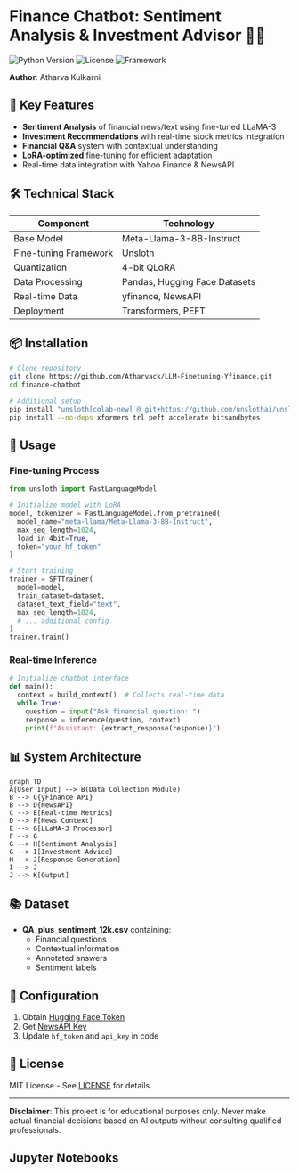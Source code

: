 
# Finance Chatbot: Sentiment Analysis & Investment Advisor 💼🤖

![Python Version](https://img.shields.io/badge/Python-3.10%2B-blue)
![License](https://img.shields.io/badge/License-MIT-green)
![Framework](https://img.shields.io/badge/Framework-Unsloth-important)

**Author**: Atharva Kulkarni

## 🌟 Key Features
- **Sentiment Analysis** of financial news/text using fine-tuned LLaMA-3
- **Investment Recommendations** with real-time stock metrics integration
- **Financial Q&A** system with contextual understanding
- **LoRA-optimized** fine-tuning for efficient adaptation
- Real-time data integration with Yahoo Finance & NewsAPI

## 🛠 Technical Stack
| Component               | Technology                          |
|-------------------------|-------------------------------------|
| Base Model              | Meta-Llama-3-8B-Instruct            |
| Fine-tuning Framework   | Unsloth                             |
| Quantization            | 4-bit QLoRA                         |
| Data Processing         | Pandas, Hugging Face Datasets       |
| Real-time Data          | yfinance, NewsAPI                   |
| Deployment              | Transformers, PEFT                  |

## 📦 Installation
```bash
# Clone repository
git clone https://github.com/Atharvack/LLM-Finetuning-Yfinance.git
cd finance-chatbot

# Additional setup
pip install "unsloth[colab-new] @ git+https://github.com/unslothai/unsloth.git"
pip install --no-deps xformers trl peft accelerate bitsandbytes
```

## 🚀 Usage
### Fine-tuning Process
```python
from unsloth import FastLanguageModel

# Initialize model with LoRA
model, tokenizer = FastLanguageModel.from_pretrained(
  model_name="meta-llama/Meta-Llama-3-8B-Instruct",
  max_seq_length=1024,
  load_in_4bit=True,
  token="your_hf_token"
)

# Start training
trainer = SFTTrainer(
  model=model,
  train_dataset=dataset,
  dataset_text_field="text",
  max_seq_length=1024,
  # ... additional config
)
trainer.train()
```

### Real-time Inference
```python
# Initialize chatbot interface
def main():
  context = build_context()  # Collects real-time data
  while True:
    question = input("Ask financial question: ")
    response = inference(question, context)
    print(f"Assistant: {extract_response(response)}")
```

## 📊 System Architecture
```mermaid
graph TD
A[User Input] --> B(Data Collection Module)
B --> C{yFinance API}
B --> D{NewsAPI}
C --> E[Real-time Metrics]
D --> F[News Context]
E --> G[LLaMA-3 Processor]
F --> G
G --> H[Sentiment Analysis]
G --> I[Investment Advice]
H --> J[Response Generation]
I --> J
J --> K[Output]
```

## 📚 Dataset
- **QA_plus_sentiment_12k.csv** containing:
  - Financial questions
  - Contextual information
  - Annotated answers
  - Sentiment labels

## 🔧 Configuration
1. Obtain [Hugging Face Token](https://huggingface.co/settings/tokens)
2. Get [NewsAPI Key](https://newsapi.org/register)
3. Update `hf_token` and `api_key` in code

## 📜 License
MIT License - See [LICENSE](LICENSE) for details

---

**Disclaimer**: This project is for educational purposes only. Never make actual financial decisions based on AI outputs without consulting qualified professionals.

## Jupyter Notebooks

<div id="notebook-content"></div>

<script>
  fetch('fine_tuning_inference.html')
  .then(response => response.text())
  .then(data => {
    document.getElementById('notebook-content').innerHTML = data;
  });
</script>

